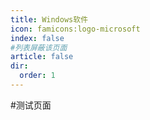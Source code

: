 ```yaml
---
title: Windows软件
icon: famicons:logo-microsoft
index: false
#列表屏蔽该页面
article: false
dir:
  order: 1
---
```


#测试页面